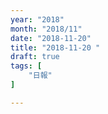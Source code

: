 ```yaml
---
year: "2018"
month: "2018/11"
date: "2018-11-20"
title: "2018-11-20 "
draft: true
tags: [
    "日報"
]

---
```


